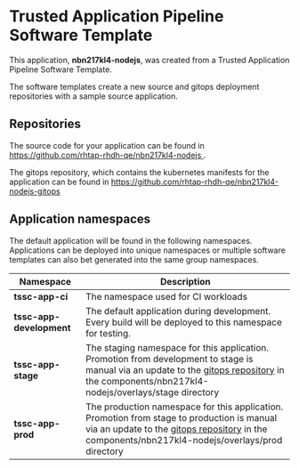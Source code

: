 # Trusted Application Pipeline Software Template

This application, **nbn217kl4-nodejs**, was created from a Trusted Application Pipeline Software Template.

The software templates create a new source and gitops deployment repositories with a sample source application. 

## Repositories

The source code for your application can be found in [https://github.com/rhtap-rhdh-qe/nbn217kl4-nodejs ](https://github.com/rhtap-rhdh-qe/nbn217kl4-nodejs ).
 
The gitops repository, which contains the kubernetes manifests for the application can be found in 
[https://github.com/rhtap-rhdh-qe/nbn217kl4-nodejs-gitops ](https://github.com/rhtap-rhdh-qe/nbn217kl4-nodejs-gitops ) 

## Application namespaces 

The default application will be found in the following namespaces. Applications can be deployed into unique namespaces or multiple software templates can also bet generated into the same group namespaces.  

|  Namespace   |  Description   |  
| -------- | -------- |
| **tssc-app-ci** | The namespace used for CI workloads |
| **tssc-app-development** | The default application during development. Every build will be deployed to this namespace for testing. |
| **tssc-app-stage** | The staging namespace for this application. Promotion from development to stage is manual via an update to the [gitops repository](https://github.com/rhtap-rhdh-qe/nbn217kl4-nodejs-gitops ) in the components/nbn217kl4-nodejs/overlays/stage directory |
| **tssc-app-prod** | The production namespace for this application. Promotion from stage to production is manual via an update to the [gitops repository](https://github.com/rhtap-rhdh-qe/nbn217kl4-nodejs-gitops ) in the components/nbn217kl4-nodejs/overlays/prod directory |